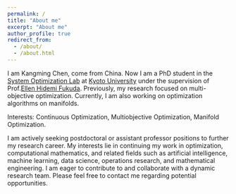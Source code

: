 ```yaml
---
permalink: /
title: "About me"
excerpt: "About me"
author_profile: true
redirect_from: 
  - /about/
  - /about.html
---
```


I am Kangming Chen, come from China. Now I am a PhD student in the [System Optimization Lab](http://www-optima.amp.i.kyoto-u.ac.jp/) at [Kyoto University](https://www.kyoto-u.ac.jp/) under the supervision of Prof.[Ellen Hidemi Fukuda](http://www-optima.amp.i.kyoto-u.ac.jp/staff_website/ellen/).
Previously, my research focused on multi-objective optimization. Currently, I am also working on optimization algorithms on manifolds.

<!-- I've been working on Manifold optimization recently. 
My research is currently centered around exploring vector optimization on Riemannian manifolds. This exploration notably includes the application and advancement of conjugate, proximal, and conditional gradient methods. --> 

Interests: Continuous Optimization, Multiobjective Optimization, Manifold Optimization.

<!--I am actively seeking postdoctoral or assistant professor positions to further my research career. I am passionate about continuing my work in optimization and mathematical engineering and related fields and am eager to contribute to and collaborate with a dynamic research team. Please feel free to contact me for potential opportunities.--> 
I am actively seeking postdoctoral or assistant professor positions to further my research career. My interests lie in continuing my work in optimization, computational mathematics, and related fields such as artificial intelligence, machine learning, data science, operations research, and mathematical engineering. I am eager to contribute to and collaborate with a dynamic research team. Please feel free to contact me regarding potential opportunities.
